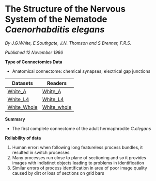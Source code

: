 # The Structure of the Nervous System of the Nematode *Caenorhabditis elegans* #

*By J.G.White, E.Southgate, J.N. Thomson and S.Brenner, F.R.S.*

*Published 12 November 1986*

**Type of Connectomics Data**
- Anatomical connectome: chemical synapses; electrical gap junctions

| Datasets | Readers             | 
| --------           | ------       |
| [White_A](https://github.com/yasinthanvickneswaran/ConnectomeToolbox/blob/main/cect/data/aconnectome_white_1986_A.csv) | [White_A](https://github.com/yasinthanvickneswaran/ConnectomeToolbox/blob/main/cect/White_A.py)  |
| [White_L4](https://github.com/yasinthanvickneswaran/ConnectomeToolbox/blob/main/cect/data/aconnectome_white_1986_L4.csv) | [White_L4](https://github.com/yasinthanvickneswaran/ConnectomeToolbox/blob/main/cect/White_L4.py) |
| [White_Whole](https://github.com/yasinthanvickneswaran/ConnectomeToolbox/blob/main/cect/data/aconnectome_white_1986_whole.csv) |[White_whole](https://github.com/yasinthanvickneswaran/ConnectomeToolbox/blob/main/cect/White_whole.py) | 


**Summary**
- The first complete connectome of the adult hermaphrodite _C.elegans_



**Reliability of data**
1. Human error: when following long featureless process bundles, it resulted in switch processes.
2. Many processes run close to plane of sectioning and so it provides images with indistinct objects leading to problems in identification
3. Similar errors of process identification in area of poor image quality caused by dirt or loss of sections on grid bars


